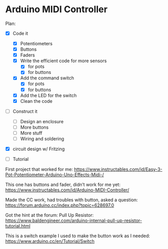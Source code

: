 # Arduino MIDI Controller

Plan:
- [x] Code it
    - [x] Potentiometers
    - [x] Buttons
    - [x] Faders
    - [x] Write the efficient code for more sensors
        - [x] for pots
        - [x] for buttons
    - [x] Add the command switch
        - [x] for pots
        - [x] for buttons
    - [x] Add the LED for the switch
    - [x] Clean the code
- [ ] Construct it
    - [ ] Design an enclosure
    - [ ] More buttons
    - [ ] More stuff
    - [ ] Wiring and soldering
- [x] circuit design w/ Fritzing
- [ ] Tutorial


First project that worked for me:
https://www.instructables.com/id/Easy-3-Pot-Potentiometer-Arduino-Uno-Effects-Midi-/

This one has buttons and fader, didn’t work for me yet:
https://www.instructables.com/id/Arduino-MIDI-Controller/

Made the CC work, had troubles with button, asked a question:
https://forum.arduino.cc/index.php?topic=628697.0

Got the hint at the forum: Pull Up Resistor: 
https://www.baldengineer.com/arduino-internal-pull-up-resistor-tutorial.html

This is a switch example I used to make the button work as I needed:
https://www.arduino.cc/en/Tutorial/Switch





